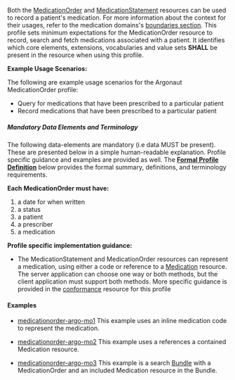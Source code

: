 Both the [MedicationOrder] and [MedicationStatement] resources can be used to record a patient's medication.   For more information about the context for their usages, refer to the medication domains's [boundaries section].  This profile sets minimum expectations for the MedicationOrder resource to record, search and fetch medications associated with a patient. It identifies which core elements, extensions, vocabularies and value sets **SHALL** be present in the resource when using this profile.

**Example Usage Scenarios:**

The following are example usage scenarios for the Argonaut MedicationOrder
profile:

-   Query for medications that have been prescribed to a particular
    patient
-   Record medications that have been prescribed to a particular
    patient

##### Mandatory Data Elements and Terminology


The following data-elements are mandatory (i.e data MUST be present). These are presented below in a simple human-readable explanation.  Profile specific guidance and examples are provided as well.  The [**Formal Profile Definition**](#profile) below provides the  formal summary, definitions, and  terminology requirements.  

**Each MedicationOrder must have:**

1.  a date for when written
1.  a status
1.  a patient
1.  a prescriber
1.  a medication


**Profile specific implementation guidance:**

*  The MedicationStatement and MedicationOrder resources can represent a medication, using either a code or reference to a [Medication] resource.  The server application can choose one way or both methods,  but the client application must support both methods.  More specific guidance is provided in the [conformance](conformance.html) resource for this profile

#### Examples

- [medicationorder-argo-mo1](medicationorder-argo-mo1.html) This example uses an inline medication code to represent  the medication.
- [medicationorder-argo-mo2](medicationorder-argo-mo2.html) This example uses a references a contained Medication resource.
- [medicationorder-argo-mo3](bundle-argo-mo3.html) This example is a search [Bundle] with a MedicationOrder and an included Medication resource in the Bundle.

  [Medication Clinical Drug (RxNorm)]: valueset-medication-codes.html
  [MedicationOrderStatus]: http://hl7.org/fhir/us/daf/valueset-medication-order-status.html
[MedicationStatementStatus]: http://hl7.org/fhir/us/daf/valueset-medication-statement-status.html
[MedicationStatement]:http://hl7.org/fhir/medicationstatement.html
 [MedicationOrder]: http://hl7.org/fhir/medicationorder.html
 [Medication]:http://hl7.org/fhir/medication.html
 [boundaries section]: http://hl7.org/fhir/medicationorder.html#bnr
 [Bundle]: http://hl7.org/fhir/bundle.html
